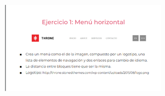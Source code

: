 ![](https://github.com/eduardo608/practicaModeladoEnCaja/blob/ejercicio_1/storage/img/ejercicio_1.png)